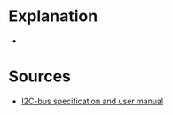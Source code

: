 # Explanation
- 
# Sources
- [I2C-bus specification and user manual](https://www.nxp.com/docs/en/user-guide/UM10204.pdf)